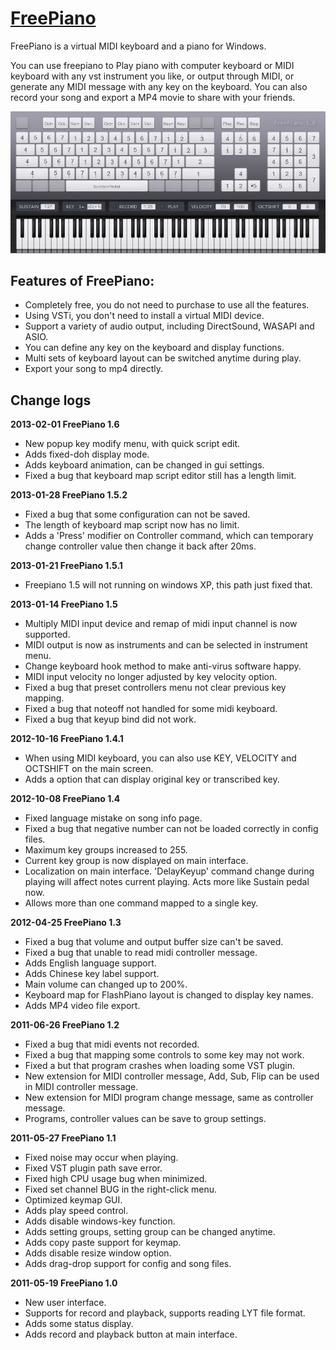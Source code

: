 # [FreePiano](http://freepiano.tiwb.com)

FreePiano is a virtual MIDI keyboard and a piano for Windows.

You can use freepiano to Play piano with computer keyboard or MIDI keyboard with any vst instrument you like, or output through MIDI, or generate any MIDI message with any key on the keyboard. You can also record your song and export a MP4 movie to share with your friends.

![ScreenShot](res/screenshot-1.0.jpg)

## Features of FreePiano:

* Completely free, you do not need to purchase to use all the features.
* Using VSTi, you don't need to install a virtual MIDI device.
* Support a variety of audio output, including DirectSound, WASAPI and ASIO.
* You can define any key on the keyboard and display functions.
* Multi sets of keyboard layout can be switched anytime during play.
* Export your song to mp4 directly.


## Change logs

**2013-02-01  FreePiano 1.6**
* New popup key modify menu, with quick script edit.
* Adds fixed-doh display mode.
* Adds keyboard animation, can be changed in gui settings.
* Fixed a bug that keyboard map script editor still has a length limit.


**2013-01-28  FreePiano 1.5.2**
* Fixed a bug that some configuration can not be saved.
* The length of keyboard map script now has no limit.
* Adds a 'Press' modifier on Controller command, which can temporary change
  controller value then change it back after 20ms.

**2013-01-21  FreePiano 1.5.1**
* Freepiano 1.5 will not running on windows XP, this path just fixed that.

**2013-01-14  FreePiano 1.5**

* Multiply MIDI input device and remap of midi input channel is now supported.
* MIDI output is now as instruments and can be selected in instrument menu.
* Change keyboard hook method to make anti-virus software happy.
* MIDI input velocity no longer adjusted by key velocity option.
* Fixed a bug that preset controllers menu not clear previous key mapping.
* Fixed a bug that noteoff not handled for some midi keyboard.
* Fixed a bug that keyup bind did not work.

**2012-10-16  FreePiano 1.4.1**

* When using MIDI keyboard, you can also use KEY, VELOCITY and OCTSHIFT on the main screen.
* Adds a option that can display original key or transcribed key.


**2012-10-08  FreePiano 1.4**

* Fixed language mistake on song info page.
* Fixed a bug that negative number can not be loaded correctly in config files.
* Maximum key groups increased to 255.
* Current key group is now displayed on main interface.
* Localization on main interface.
  'DelayKeyup' command change during playing will affect notes current playing. Acts more like Sustain pedal now.
* Allows more than one command mapped to a single key.


**2012-04-25  FreePiano 1.3**

* Fixed a bug that volume and output buffer size can't be saved.
* Fixed a bug that unable to read midi controller message.
* Adds English language support.
* Adds Chinese key label support.
* Main volume can changed up to 200%.
* Keyboard map for FlashPiano layout is changed to display key names.
* Adds MP4 video file export.


**2011-06-26  FreePiano 1.2**

* Fixed a bug that midi events not recorded.
* Fixed a bug that mapping some controls to some key may not work.
* Fixed a but that program crashes when loading some VST plugin.
* New extension for MIDI controller message,  Add, Sub, Flip can be used in MIDI controller message.
* New extension for MIDI program change message, same as controller message.
* Programs, controller values can be save to group settings.


**2011-05-27 FreePiano 1.1**

* Fixed noise may occur when playing.
* Fixed VST plugin path save error.
* Fixed high CPU usage bug when minimized.
* Fixed set channel BUG in the right-click menu.
* Optimized keymap GUI.
* Adds play speed control.
* Adds disable windows-key function.
* Adds setting groups, setting group can be changed anytime.
* Adds copy paste support for keymap.
* Adds disable resize window option.
* Adds drag-drop support for config and song files.


**2011-05-19 FreePiano 1.0**

* New user interface.
* Supports for record and playback, supports reading LYT file format.
* Adds some status display.
* Adds record and playback button at main interface.

